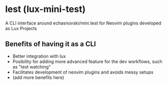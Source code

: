 # lest (lux-mini-test)

A CLI interface around echasnovski/mini.test
for Neovim plugins developed as Lux Projects

## Benefits of having it as a CLI

- Better integration with lux
- Posibility for adding more advanced feature for the dev workflows, such as "test watching"
- Facilitates development of neovim plugins and avoids messy setups
- (add more benefits here)

